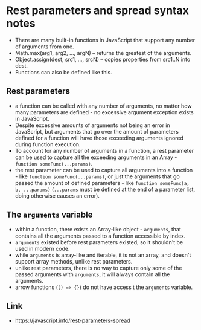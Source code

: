 # Rest parameters and spread syntax notes

-   There are many built-in functions in JavaScript that support any number of arguments from one.
-   Math.max(arg1, arg2, ..., argN) – returns the greatest of the arguments.
-   Object.assign(dest, src1, ..., srcN) – copies properties from src1..N into dest.
-   Functions can also be defined like this.

## Rest parameters

-   a function can be called with any number of arguments, no matter how many parameters are defined - no excessive argument exception exists in JavaScript.
-   Despite excessive amounts of arguments not being an error in JavaScript, but arguments that go over the amount of parameters defined for a function will have those exceeding arguments ignored during function execution.
-   To account for any number of arguments in a function, a rest parameter can be used to capture all the exceeding arguments in an Array - `function someFunc(...params)`.
-   the rest parameter can be used to capture all arguments into a function - like `function someFunc(...params)`, or just the arguments that go passed the amount of defined parameters - like `function someFunc(a, b, ...params)` (`...params` must be defined at the end of a parameter list, doing otherwise causes an error).

## The `arguments` variable

-   within a function, there exists an Array-like object - `arguments`, that contains all the arguments passed to a function accessible by index.
-   `arguments` existed before rest parameters existed, so it shouldn't be used in modern code.
-   while `arguments` is array-like and iterable, it is not an array, and doesn't support array methods, unlike rest parameters.
-   unlike rest parameters, there is no way to capture only some of the passed arguments with `arguments`, it will always contain all the arguments.
-   arrow functions (`() => {}`) do not have access t the `arguments` variable.

## Link

-   https://javascript.info/rest-parameters-spread
